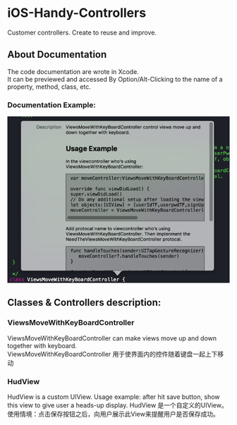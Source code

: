 # iOS-Handy-Controllers
Customer controllers. Create to reuse and improve.  

## About Documentation
The code documentation are wrote in Xcode.  
It can be previewed and accessed By Option/Alt-Clicking to the name of a property, method, class, etc.  
### Documentation Example:
![alt text](https://github.com/ameerkat81/iOS-Handy-Controllers/blob/master/documentationExamplePic.png)

## Classes & Controllers description:
### ViewsMoveWithKeyBoardController
ViewsMoveWithKeyBoardController can make views move up and down together with keyboard.  
ViewsMoveWithKeyBoardController 用于使界面内的控件随着键盘一起上下移动
### HudView
HudView is a custom UIView. Usage example: after hit save button, show this view to give user a heads-up display.
HudView 是一个自定义的UIView。使用情境：点击保存按钮之后，向用户展示此View来提醒用户是否保存成功。
